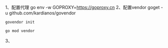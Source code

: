1、配置代理
    go env -w GOPROXY=https://goproxy.cn
2、配置vendor
    goget -u github.com/kardianos/govendor 

    govendor init

    go mod vendor 

3、